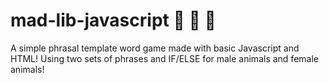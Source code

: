 # mad-lib-javascript :frog: :bamboo: :chestnut:
A simple phrasal template word game made with basic Javascript and HTML!
Using two sets of phrases and IF/ELSE for male animals and female animals!
